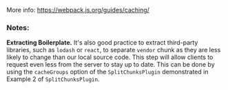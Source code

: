 More info: https://webpack.js.org/guides/caching/ 

### Notes:

**Extracting Boilerplate.** It's also good practice to extract third-party libraries, such as `lodash` or `react`, to separate `vendor`
chunk as they are less likely to change than our local source code.
This step will allow clients to request even less from the server to stay up to date.
This can be done by using the `cacheGroups` option of the `SplitChunksPlugin` demonstrated in Example 2 of `SplitChunksPlugin`. 
